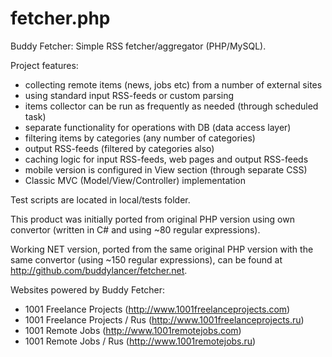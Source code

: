 # fetcher.php
Buddy Fetcher: Simple RSS fetcher/aggregator (PHP/MySQL).

Project features:
- collecting remote items (news, jobs etc) from a number of external sites
- using standard input RSS-feeds or custom parsing
- items collector can be run as frequently as needed (through scheduled task)
- separate functionality for operations with DB (data access layer)
- filtering items by categories (any number of categories)
- output RSS-feeds (filtered by categories also)
- caching logic for input RSS-feeds, web pages and output RSS-feeds
- mobile version is configured in View section (through separate CSS)
- Classic MVC (Model/View/Controller) implementation

Test scripts are located in local/tests folder.

This product was initially ported from original PHP version using own convertor (written in C# and using ~80 regular expressions).

Working NET version, ported from the same original PHP version with the same convertor (using ~150 regular expressions), can be found at http://github.com/buddylancer/fetcher.net.

Websites powered by Buddy Fetcher:
- 1001 Freelance Projects (http://www.1001freelanceprojects.com)
- 1001 Freelance Projects / Rus (http://www.1001freelanceprojects.ru)
- 1001 Remote Jobs (http://www.1001remotejobs.com)
- 1001 Remote Jobs / Rus (http://www.1001remotejobs.ru)